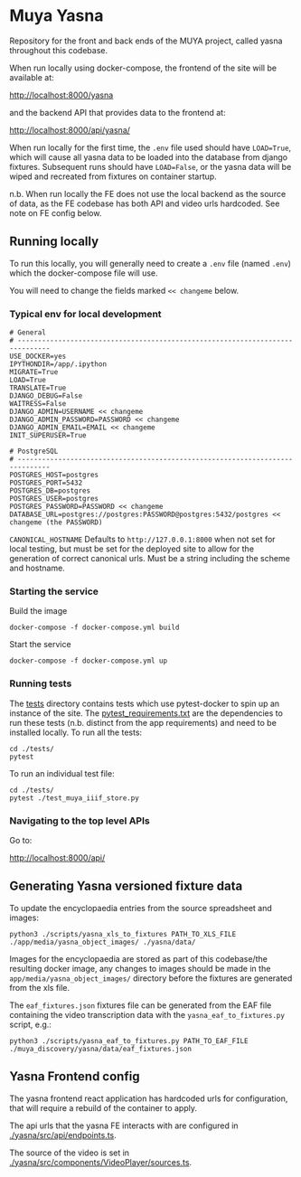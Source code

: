 # Muya Yasna
Repository for the front and back ends of the MUYA project, called yasna throughout this codebase. 

When run locally using docker-compose, the frontend of the site will be available at: 

[http://localhost:8000/yasna](http://localhost:8000/yasna)

and the backend API that provides data to the frontend at: 

[http://localhost:8000/api/yasna/](http://localhost:8000/api/yasna/)

When run locally for the first time, the `.env` file used should have `LOAD=True`, which will cause all yasna data to be loaded into the database from django fixtures. Subsequent runs should have `LOAD=False`, or the yasna data will be wiped and recreated from fixtures on container startup. 

n.b. When run locally the FE does not use the local backend as the source of data, as the FE codebase has both API and video urls hardcoded. See note on FE config below. 

## Running locally
To run this locally, you will generally need to create a `.env` file (named `.env`) which the 
docker-compose file will use.

You will need to change the fields marked `<< changeme` below.

### Typical env for local development

```.env
# General
# ------------------------------------------------------------------------------
USE_DOCKER=yes
IPYTHONDIR=/app/.ipython
MIGRATE=True
LOAD=True
TRANSLATE=True
DJANGO_DEBUG=False
WAITRESS=False
DJANGO_ADMIN=USERNAME << changeme
DJANGO_ADMIN_PASSWORD=PASSWORD << changeme
DJANGO_ADMIN_EMAIL=EMAIL << changeme
INIT_SUPERUSER=True

# PostgreSQL
# ------------------------------------------------------------------------------
POSTGRES_HOST=postgres
POSTGRES_PORT=5432
POSTGRES_DB=postgres
POSTGRES_USER=postgres 
POSTGRES_PASSWORD=PASSWORD << changeme
DATABASE_URL=postgres://postgres:PASSWORD@postgres:5432/postgres << changeme (the PASSWORD)
```

`CANONICAL_HOSTNAME` Defaults to `http://127.0.0.1:8000` when not set for local testing, but must be set for the deployed site to allow for the generation of correct canonical urls. Must be a string including the scheme and hostname. 

### Starting the service

Build the image

`docker-compose -f docker-compose.yml build`

Start the service

`docker-compose -f docker-compose.yml up`


### Running tests

The [tests](tests) directory contains tests which use pytest-docker to spin up an instance of the site.
The [pytest_requirements.txt](tests/pytest_requirements.txt) are the dependencies to run these tests (n.b. distinct from the app requirements) and need to be installed locally. 
To run all the tests: 
```
cd ./tests/
pytest
```
To run an individual test file: 
```
cd ./tests/
pytest ./test_muya_iiif_store.py
```


### Navigating to the top level APIs

Go to:

[http://localhost:8000/api/](http://localhost:8000/api/)

## Generating Yasna versioned fixture data

To update the encyclopaedia entries from the source spreadsheet and images: 
```
python3 ./scripts/yasna_xls_to_fixtures PATH_TO_XLS_FILE ./app/media/yasna_object_images/ ./yasna/data/

```
Images for the encyclopaedia are stored as part of this codebase/the resulting docker image, any changes to images should be made in the `app/media/yasna_object_images/` directory before the fixtures are generated from the xls file. 


The `eaf_fixtures.json` fixtures file can be generated from the EAF file containing the video transcription data with the `yasna_eaf_to_fixtures.py` script, e.g.: 
```
python3 ./scripts/yasna_eaf_to_fixtures.py PATH_TO_EAF_FILE ./muya_discovery/yasna/data/eaf_fixtures.json
```

## Yasna Frontend config

The yasna frontend react application has hardcoded urls for configuration, that will require a rebuild of the container to apply. 

The api urls that the yasna FE interacts with are configured in [./yasna/src/api/endpoints.ts](yasna/src/api/endpoints.ts). 

The source of the video is set in [./yasna/src/components/VideoPlayer/sources.ts](yasna/src/components/VideoPlayer/sources.ts). 
